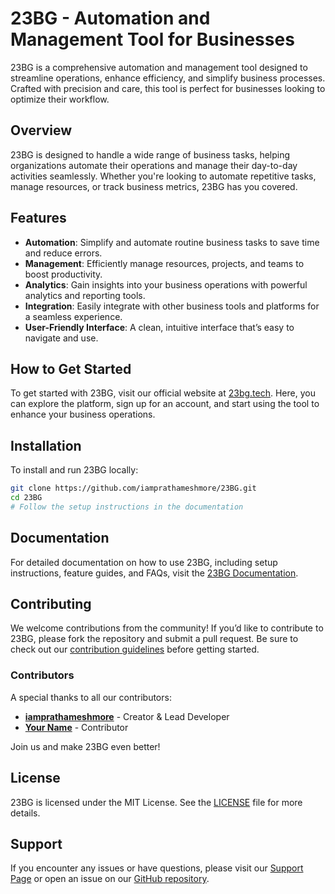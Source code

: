 # 23BG - Automation and Management Tool for Businesses

23BG is a comprehensive automation and management tool designed to streamline operations, enhance efficiency, and simplify business processes. Crafted with precision and care, this tool is perfect for businesses looking to optimize their workflow.

## Overview

23BG is designed to handle a wide range of business tasks, helping organizations automate their operations and manage their day-to-day activities seamlessly. Whether you're looking to automate repetitive tasks, manage resources, or track business metrics, 23BG has you covered.

## Features

- **Automation**: Simplify and automate routine business tasks to save time and reduce errors.
- **Management**: Efficiently manage resources, projects, and teams to boost productivity.
- **Analytics**: Gain insights into your business operations with powerful analytics and reporting tools.
- **Integration**: Easily integrate with other business tools and platforms for a seamless experience.
- **User-Friendly Interface**: A clean, intuitive interface that’s easy to navigate and use.

## How to Get Started

To get started with 23BG, visit our official website at [23bg.tech](https://23bg.tech). Here, you can explore the platform, sign up for an account, and start using the tool to enhance your business operations.

## Installation

To install and run 23BG locally:

```bash
git clone https://github.com/iamprathameshmore/23BG.git
cd 23BG
# Follow the setup instructions in the documentation
```

## Documentation

For detailed documentation on how to use 23BG, including setup instructions, feature guides, and FAQs, visit the [23BG Documentation](https://23bg.tech/docs).

## Contributing

We welcome contributions from the community! If you’d like to contribute to 23BG, please fork the repository and submit a pull request. Be sure to check out our [contribution guidelines](CONTRIBUTING.md) before getting started.

### Contributors

A special thanks to all our contributors:

- **[iamprathameshmore](https://github.com/iamprathameshmore)** - Creator & Lead Developer
- **[Your Name](https://github.com/yourusername)** - Contributor

Join us and make 23BG even better!

## License

23BG is licensed under the MIT License. See the [LICENSE](LICENSE) file for more details.

## Support

If you encounter any issues or have questions, please visit our [Support Page](https://23bg.tech/support) or open an issue on our [GitHub repository](https://github.com/iamprathameshmore/23BG/issues).
